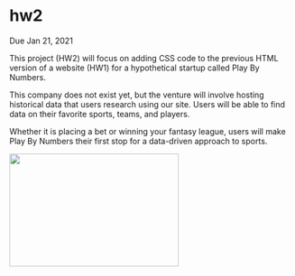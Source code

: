 # hw2
Due Jan 21, 2021
<br>
<p>This project (HW2) will focus on adding CSS code to the previous HTML version of a website (HW1) for a hypothetical startup called Play By Numbers.<p>
<p>This company does not exist yet, but the venture will involve hosting historical data that users research using our site. Users will be able to find data on their favorite sports, teams, and players.<p>
<p>Whether it is placing a bet or winning your fantasy league, users will make Play By Numbers their first stop for a data-driven approach to sports.<p>

<p><img src="https://media.npr.org/assets/img/2020/06/10/gettyimages-200199027-001_wide-3ff0f063a2bf1ab01550d3508c816bc43009d215.jpg?s=1400"width="300" height="200" alt="">
          </p>
